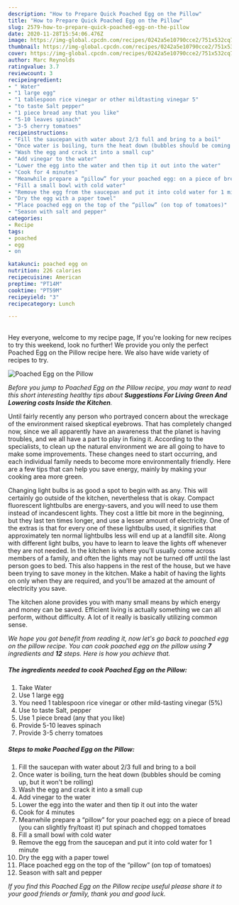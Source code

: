 ```yaml
---
description: "How to Prepare Quick Poached Egg on the Pillow"
title: "How to Prepare Quick Poached Egg on the Pillow"
slug: 2579-how-to-prepare-quick-poached-egg-on-the-pillow
date: 2020-11-28T15:54:06.476Z
image: https://img-global.cpcdn.com/recipes/0242a5e10790cce2/751x532cq70/poached-egg-on-the-pillow-recipe-main-photo.jpg
thumbnail: https://img-global.cpcdn.com/recipes/0242a5e10790cce2/751x532cq70/poached-egg-on-the-pillow-recipe-main-photo.jpg
cover: https://img-global.cpcdn.com/recipes/0242a5e10790cce2/751x532cq70/poached-egg-on-the-pillow-recipe-main-photo.jpg
author: Marc Reynolds
ratingvalue: 3.7
reviewcount: 3
recipeingredient:
- " Water"
- "1 large egg"
- "1 tablespoon rice vinegar or other mildtasting vinegar 5"
- "to taste Salt pepper"
- "1 piece bread any that you like"
- "5-10 leaves spinach"
- "3-5 cherry tomatoes"
recipeinstructions:
- "Fill the saucepan with water about 2/3 full and bring to a boil"
- "Once water is boiling, turn the heat down (bubbles should be coming up, but it won&#39;t be rolling)"
- "Wash the egg and crack it into a small cup"
- "Add vinegar to the water"
- "Lower the egg into the water and then tip it out into the water"
- "Cook for 4 minutes"
- "Meanwhile prepare a “pillow” for your poached egg: on a piece of bread (you can slightly fry/toast it) put spinach and chopped tomatoes"
- "Fill a small bowl with cold water"
- "Remove the egg from the saucepan and put it into cold water for 1 minute"
- "Dry the egg with a paper towel"
- "Place poached egg on the top of the “pillow” (on top of tomatoes)"
- "Season with salt and pepper"
categories:
- Recipe
tags:
- poached
- egg
- on

katakunci: poached egg on 
nutrition: 226 calories
recipecuisine: American
preptime: "PT14M"
cooktime: "PT59M"
recipeyield: "3"
recipecategory: Lunch

---
```

<br>
Hey everyone, welcome to my recipe page, If you're looking for new recipes to try this weekend, look no further! We provide you only the perfect Poached Egg on the Pillow recipe here. We also have wide variety of recipes to try.
<br>


![Poached Egg on the Pillow](https://img-global.cpcdn.com/recipes/0242a5e10790cce2/751x532cq70/poached-egg-on-the-pillow-recipe-main-photo.jpg)

<i>Before you jump to Poached Egg on the Pillow recipe, you may want to read this short interesting healthy tips about 
<strong>Suggestions For Living Green And Lowering costs Inside the Kitchen</strong>.</i>
</br>

Until fairly recently any person who portrayed concern about the wreckage of the environment raised skeptical eyebrows. That has completely changed now, since we all apparently have an awareness that the planet is having troubles, and we all have a part to play in fixing it. According to the specialists, to clean up the natural environment we are all going to have to make some improvements. These changes need to start occurring, and each individual family needs to become more environmentally friendly. Here are a few tips that can help you save energy, mainly by making your cooking area more green.

Changing light bulbs is as good a spot to begin with as any. This will certainly go outside of the kitchen, nevertheless that is okay. Compact fluorescent lightbulbs are energy-savers, and you will need to use them instead of incandescent lights. They cost a little bit more in the beginning, but they last ten times longer, and use a lesser amount of electricity. One of the extras is that for every one of these lightbulbs used, it signifies that approximately ten normal lightbulbs less will end up at a landfill site. Along with different light bulbs, you have to learn to leave the lights off whenever they are not needed. In the kitchen is where you'll usually come across members of a family, and often the lights may not be turned off until the last person goes to bed. This also happens in the rest of the house, but we have been trying to save money in the kitchen. Make a habit of having the lights on only when they are required, and you'll be amazed at the amount of electricity you save.

The kitchen alone provides you with many small means by which energy and money can be saved. Efficient living is actually something we can all perform, without difficulty. A lot of it really is basically utilizing common sense.


<i>We hope you got benefit from reading it, now let's go back to poached egg on the pillow recipe. You can cook poached egg on the pillow using <strong>7</strong> ingredients and <strong>12</strong> steps. Here is how you achieve that.
</i>

##### The ingredients needed to cook Poached Egg on the Pillow:

1. Take  Water
1. Use 1 large egg
1. You need 1 tablespoon rice vinegar or other mild-tasting vinegar (5%)
1. Use to taste Salt, pepper
1. Use 1 piece bread (any that you like)
1. Provide 5-10 leaves spinach
1. Provide 3-5 cherry tomatoes


##### Steps to make Poached Egg on the Pillow:

1. Fill the saucepan with water about 2/3 full and bring to a boil
1. Once water is boiling, turn the heat down (bubbles should be coming up, but it won&#39;t be rolling)
1. Wash the egg and crack it into a small cup
1. Add vinegar to the water
1. Lower the egg into the water and then tip it out into the water
1. Cook for 4 minutes
1. Meanwhile prepare a “pillow” for your poached egg: on a piece of bread (you can slightly fry/toast it) put spinach and chopped tomatoes
1. Fill a small bowl with cold water
1. Remove the egg from the saucepan and put it into cold water for 1 minute
1. Dry the egg with a paper towel
1. Place poached egg on the top of the “pillow” (on top of tomatoes)
1. Season with salt and pepper


<i>If you find this Poached Egg on the Pillow recipe useful please share it to your good friends or family, thank you and good luck.</i>
